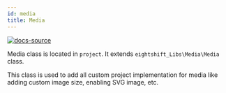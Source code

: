 ```yaml
---
id: media
title: Media
---
```


[![docs-source](https://img.shields.io/badge/source-eigthshift--boilerplate-red?style=for-the-badge&logo=wordpress&labelColor=2a2a2a)](https://github.com/infinum/eightshift-boilerplate/tree/v4.0.0/src/media/class-media.php)

Media class is located in `project`. It extends `eightshift_Libs\Media\Media` class.

This class is used to add all custom project implementation for media like adding custom image size, enabling SVG image, etc.
